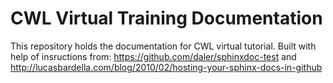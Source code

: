 # CWL Virtual Training Documentation

This repository holds the documentation for CWL virtual tutorial. Built with help of insructions from: https://github.com/daler/sphinxdoc-test and http://lucasbardella.com/blog/2010/02/hosting-your-sphinx-docs-in-github
